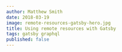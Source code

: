 ```yaml
---
author: Matthew Smith
date: 2018-03-19
image: remote-resources-gatsby-hero.jpg
title: Using remote resources with Gatsby
tags: gatsby graphql
published: false
---
```

